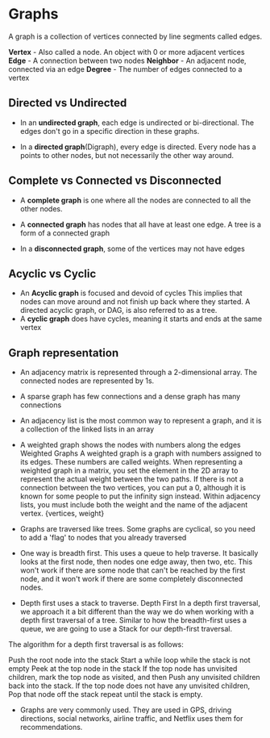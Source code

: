 # Graphs

 A graph is a collection of vertices connected by line segments called edges.
 
 __Vertex__ - Also called a node. An object with 0 or more adjacent vertices
 __Edge__ - A connection between two nodes
 __Neighbor__ - An adjacent node, connected via an edge
 __Degree__ - The number of edges connected to a vertex

 ## Directed vs Undirected

 - In an __undirected graph__, each edge is undirected or bi-directional. The edges don't go in a specific direction in these graphs.

 - In a __directed graph__(Digraph), every edge is directed. Every node has a points to other nodes, but not necessarily the other way around. 

 ## Complete vs Connected vs Disconnected

 - A __complete graph__ is one where all the nodes are connected to all the other nodes. 

 - A __connected graph__ has nodes that all have at least one edge. A tree is a form of a connected graph

- In a __disconnected graph__, some of the vertices may not have edges

## Acyclic vs Cyclic

 - An __Acyclic graph__ is focused and devoid of cycles This implies that nodes can move around and not finish up back where they started. A directed acyclic graph, or DAG, is also referred to as a tree.
 - A __cyclic graph__ does have cycles, meaning it starts and ends at the same vertex

## Graph representation

 - An adjacency matrix is represented through a 2-dimensional array. The connected nodes are represented by 1s. 

 - A sparse graph has few connections and a dense graph has many connections

 - An adjacency list is the most common way to represent a graph, and it is a collection of the linked lists in an array

 - A weighted graph shows the nodes with numbers along the edges
  Weighted Graphs A weighted graph is a graph with numbers assigned to its edges. These numbers are called weights. When representing a weighted graph in a matrix, you set the element in the 2D array to represent the actual weight between the two paths. If there is not a connection between the two vertices, you can put a 0, although it is known for some people to put the infinity sign instead. Within adjacency lists, you must include both the weight and the name of the adjacent vertex. {vertices, weight}

 - Graphs are traversed like trees. Some graphs are cyclical, so you need to add a 'flag' to nodes that you already traversed

 - One way is breadth first. This uses a queue to help traverse. It basically looks at the first node, then nodes one edge away, then two, etc. This won't work if there are some node that can't be reached by the first node, and it won't work if there are some completely disconnected nodes. 

 - Depth first uses a stack to traverse. 
Depth First In a depth first traversal, we approach it a bit different than the way we do when working with a depth first traversal of a tree. Similar to how the breadth-first uses a queue, we are going to use a Stack for our depth-first traversal.

The algorithm for a depth first traversal is as follows:

Push the root node into the stack Start a while loop while the stack is not empty Peek at the top node in the stack If the top node has unvisited children, mark the top node as visited, and then Push any unvisited children back into the stack. If the top node does not have any unvisited children, Pop that node off the stack repeat until the stack is empty.
 - Graphs are very commonly used. They are used in GPS, driving directions, social networks, airline traffic, and Netflix uses them for recommendations. 

